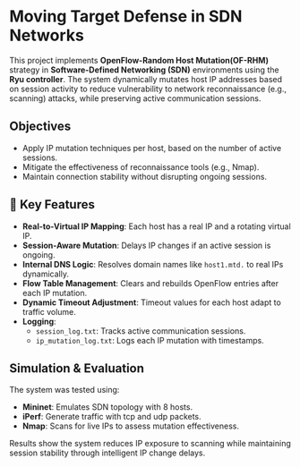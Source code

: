 # Moving Target Defense in SDN Networks

This project implements **OpenFlow-Random Host Mutation(OF-RHM)** strategy in **Software-Defined Networking (SDN)** environments using the **Ryu controller**. The system dynamically mutates host IP addresses based on session activity to reduce vulnerability to network reconnaissance (e.g., scanning) attacks, while preserving active communication sessions.
## Objectives

- Apply IP mutation techniques per host, based on the number of active sessions.
- Mitigate the effectiveness of reconnaissance tools (e.g., Nmap).
- Maintain connection stability without disrupting ongoing sessions.

## 🧩 Key Features

- **Real-to-Virtual IP Mapping**: Each host has a real IP and a rotating virtual IP.
- **Session-Aware Mutation**: Delays IP changes if an active session is ongoing.
- **Internal DNS Logic**: Resolves domain names like `host1.mtd.` to real IPs dynamically.
- **Flow Table Management**: Clears and rebuilds OpenFlow entries after each IP mutation.
- **Dynamic Timeout Adjustment**: Timeout values for each host adapt to traffic volume.
- **Logging**:
  - `session_log.txt`: Tracks active communication sessions.
  - `ip_mutation_log.txt`: Logs each IP mutation with timestamps.

## Simulation & Evaluation

The system was tested using:

- **Mininet**: Emulates SDN topology with 8 hosts.
- **iPerf**: Generate traffic with tcp and udp packets.
- **Nmap**: Scans for live IPs to assess mutation effectiveness.

Results show the system reduces IP exposure to scanning while maintaining session stability through intelligent IP change delays.
